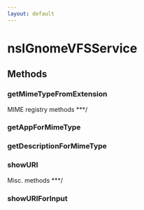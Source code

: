 ```yaml
---
layout: default
---
```


# nsIGnomeVFSService #

## Methods ##

### getMimeTypeFromExtension ###
MIME registry methods ***/  

### getAppForMimeType ###

### getDescriptionForMimeType ###

### showURI ###
Misc. methods ***/  

### showURIForInput ###
